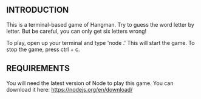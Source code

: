 ## INTRODUCTION

This is a terminal-based game of Hangman. Try to guess the word letter by letter. But be careful, you can only get six letters wrong!

To play, open up your terminal and type 'node .' This will start the game.
To stop the game, press ctrl + c.

## REQUIREMENTS

You will need the latest version of Node to play this game. You can download it here: https://nodejs.org/en/download/
